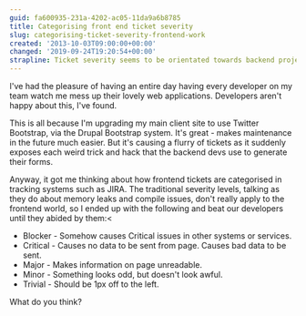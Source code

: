 ```yaml
---
guid: fa600935-231a-4202-ac05-11da9a6b8785
title: Categorising front end ticket severity
slug: categorising-ticket-severity-frontend-work
created: '2013-10-03T09:00:00+00:00'
changed: '2019-09-24T19:20:54+00:00'
strapline: Ticket severity seems to be orientated towards backend projects.
---
```


I've had the pleasure of having an entire day having every developer on my team watch me mess up their lovely web applications. Developers aren't happy about this, I've found.

This is all because I'm upgrading my main client site to use Twitter Bootstrap, via the Drupal Bootstrap system. It's great - makes maintenance in the future much easier. But it's causing a flurry of tickets as it suddenly exposes each weird trick and hack that the backend devs use to generate their forms.

Anyway, it got me thinking about how frontend tickets are categorised in tracking systems such as JIRA. The traditional severity levels, talking as they do about memory leaks and compile issues, don't really apply to the frontend world, so I ended up with the following and beat our developers until they abided by them:<

- Blocker - Somehow causes Critical issues in other systems or services.
- Critical - Causes no data to be sent from page. Causes bad data to be sent.
- Major - Makes information on page unreadable.
- Minor - Something looks odd, but doesn't look awful.
- Trivial - Should be 1px off to the left.

What do you think?
